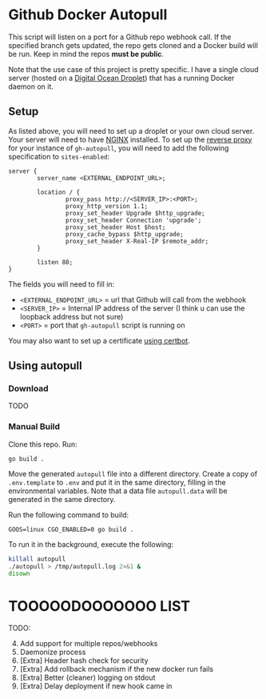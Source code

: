 # Github Docker Autopull

This script will listen on a port for a Github repo webhook call. If the specified branch gets updated, the repo gets cloned and a Docker build will be run. Keep in mind the repos **must be public**.

Note that the use case of this project is pretty specific. I have a single cloud server (hosted on a [Digital Ocean Droplet](https://www.digitalocean.com/products/droplets)) that has a running Docker daemon on it.

## Setup

As listed above, you will need to set up a droplet or your own cloud server. Your server will need to have [NGINX](https://www.nginx.com/) installed. To set up the [reverse proxy](https://docs.nginx.com/nginx/admin-guide/web-server/reverse-proxy/) for your instance of `gh-autopull`, you will need to add the following specification to `sites-enabled`:

```nginx
server {
        server_name <EXTERNAL_ENDPOINT_URL>;

        location / {
                proxy_pass http://<SERVER_IP>:<PORT>;
                proxy_http_version 1.1;
                proxy_set_header Upgrade $http_upgrade;
                proxy_set_header Connection 'upgrade';
                proxy_set_header Host $host;
                proxy_cache_bypass $http_upgrade;
                proxy_set_header X-Real-IP $remote_addr;
        }

        listen 80;
}
```

The fields you will need to fill in:

- `<EXTERNAL_ENDPOINT_URL>` = url that Github will call from the webhook
- `<SERVER_IP>` = Internal IP address of the server (I think u can use the loopback address but not sure)
- `<PORT>` = port that `gh-autopull` script is running on

You may also want to set up a certificate [using certbot](https://certbot.eff.org/instructions).

## Using autopull

### Download

TODO

### Manual Build

Clone this repo. Run:

```
go build .
```

Move the generated `autopull` file into a different directory. Create a copy of `.env.template` to `.env` and put it in the same directory, filling in the environmental variables. Note that a data file `autopull.data` will be generated in the same directory.

Run the following command to build:
```
GOOS=linux CGO_ENABLED=0 go build .
```

To run it in the background, execute the following:
```sh
killall autopull
./autopull > /tmp/autopull.log 2>&1 &
disown
```

# TOOOOODOOOOOOO LIST

TODO:

4. Add support for multiple repos/webhooks
5. Daemonize process
6. [Extra] Header hash check for security
7. [Extra] Add rollback mechanism if the new docker run fails
8. [Extra] Better (cleaner) logging on stdout
9. [Extra] Delay deployment if new hook came in
